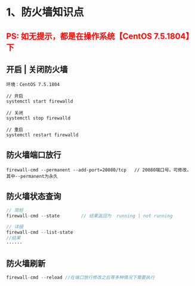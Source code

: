 # 1、防火墙知识点

<h2 style="color: red;border-bottom: none">PS: 如无提示，都是在操作系统【CentOS 7.5.1804】下 </h2>

## 开启 | 关闭防火墙

```shell
环境：CentOS 7.5.1804 

// 开启
systemctl start firewalld

// 关闭
systemctl stop firewalld

// 重启
systemctl restart firewalld
```



## 防火墙端口放行

```linux
firewall-cmd --permanent --add-port=20080/tcp   // 20080端口号，可修改，其中--permanent为永久
```

## 防火墙状态查询

```javascript
// 简短
firewall-cmd --state		// 结果返回为  running | not running

// 详细
firewall-cmd --list-state
//结果
······
```



## 防火墙刷新

```php
firewall-cmd --reload //在端口放行修改之后等多种情况下需要执行
```

